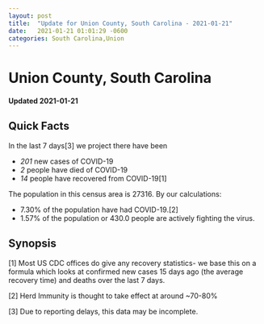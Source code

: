 ```yaml
---
layout: post
title:  "Update for Union County, South Carolina - 2021-01-21"
date:   2021-01-21 01:01:29 -0600
categories: South Carolina,Union
---
```


# Union County, South Carolina
#### Updated 2021-01-21

## Quick Facts

In the last 7 days[3] we project there have been
- *201* new cases of COVID-19
- *2* people have died of COVID-19
- *14* people have recovered from COVID-19[1]

The population in this census area is 27316. By our calculations:
- 7.30% of the population have had COVID-19.[2]
- 1.57% of the population or 430.0 people are actively fighting the virus.

## Synopsis




[1] Most US CDC offices do give any recovery statistics- we base this on a formula which looks at confirmed new cases
15 days ago (the average recovery time) and deaths over the last 7 days.

[2] Herd Immunity is thought to take effect at around ~70-80%

[3] Due to reporting delays, this data may be incomplete.
 
    